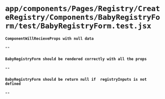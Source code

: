 # `app/components/Pages/Registry/CreateRegistry/Components/BabyRegistryForm/test/BabyRegistryForm.test.jsx`

#### `ComponentWillRecieveProps with null data`

```
""
```

#### `BabyRegistryForm should be rendered correctly with all the props`

```
""
```

#### `BabyRegistryForm should be return null if  registryInputs is not defined`

```
""
```

